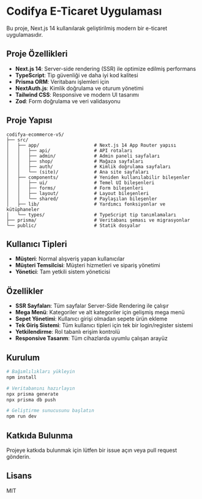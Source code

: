 # Codifya E-Ticaret Uygulaması

Bu proje, Next.js 14 kullanılarak geliştirilmiş modern bir e-ticaret uygulamasıdır.

## Proje Özellikleri

- **Next.js 14**: Server-side rendering (SSR) ile optimize edilmiş performans
- **TypeScript**: Tip güvenliği ve daha iyi kod kalitesi
- **Prisma ORM**: Veritabanı işlemleri için
- **NextAuth.js**: Kimlik doğrulama ve oturum yönetimi
- **Tailwind CSS**: Responsive ve modern UI tasarımı
- **Zod**: Form doğrulama ve veri validasyonu

## Proje Yapısı

```
codifya-ecommerce-v5/
├── src/
│   ├── app/                    # Next.js 14 App Router yapısı
│   │   ├── api/                # API rotaları
│   │   ├── admin/              # Admin paneli sayfaları
│   │   ├── shop/               # Mağaza sayfaları
│   │   ├── auth/               # Kimlik doğrulama sayfaları
│   │   └── (site)/             # Ana site sayfaları
│   ├── components/             # Yeniden kullanılabilir bileşenler
│   │   ├── ui/                 # Temel UI bileşenleri
│   │   ├── forms/              # Form bileşenleri
│   │   ├── layout/             # Layout bileşenleri
│   │   └── shared/             # Paylaşılan bileşenler
│   ├── lib/                    # Yardımcı fonksiyonlar ve kütüphaneler
│   └── types/                  # TypeScript tip tanımlamaları
├── prisma/                     # Veritabanı şeması ve migrasyonlar
└── public/                     # Statik dosyalar
```

## Kullanıcı Tipleri

- **Müşteri**: Normal alışveriş yapan kullanıcılar
- **Müşteri Temsilcisi**: Müşteri hizmetleri ve sipariş yönetimi
- **Yönetici**: Tam yetkili sistem yöneticisi

## Özellikler

- **SSR Sayfaları**: Tüm sayfalar Server-Side Rendering ile çalışır
- **Mega Menü**: Kategoriler ve alt kategoriler için gelişmiş mega menü
- **Sepet Yönetimi**: Kullanıcı girişi olmadan sepete ürün ekleme
- **Tek Giriş Sistemi**: Tüm kullanıcı tipleri için tek bir login/register sistemi
- **Yetkilendirme**: Rol tabanlı erişim kontrolü
- **Responsive Tasarım**: Tüm cihazlarda uyumlu çalışan arayüz

## Kurulum

```bash
# Bağımlılıkları yükleyin
npm install

# Veritabanını hazırlayın
npx prisma generate
npx prisma db push

# Geliştirme sunucusunu başlatın
npm run dev
```

## Katkıda Bulunma

Projeye katkıda bulunmak için lütfen bir issue açın veya pull request gönderin.

## Lisans

MIT
